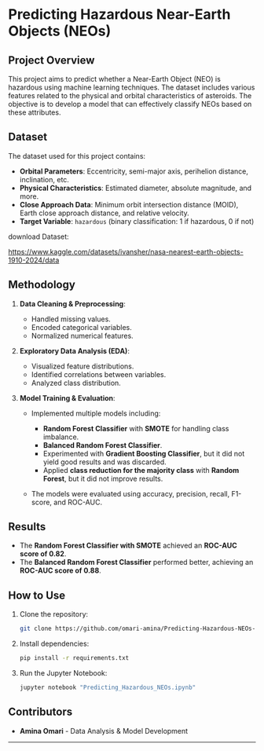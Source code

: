 
# Predicting Hazardous Near-Earth Objects (NEOs)

## Project Overview

This project aims to predict whether a Near-Earth Object (NEO) is hazardous using machine learning techniques. The dataset includes various features related to the physical and orbital characteristics of asteroids. The objective is to develop a model that can effectively classify NEOs based on these attributes.

## Dataset

The dataset used for this project contains:

- **Orbital Parameters**: Eccentricity, semi-major axis, perihelion distance, inclination, etc.
- **Physical Characteristics**: Estimated diameter, absolute magnitude, and more.
- **Close Approach Data**: Minimum orbit intersection distance (MOID), Earth close approach distance, and relative velocity.
- **Target Variable**: `hazardous` (binary classification: 1 if hazardous, 0 if not)

  
download Dataset:

  https://www.kaggle.com/datasets/ivansher/nasa-nearest-earth-objects-1910-2024/data

## Methodology

1. **Data Cleaning & Preprocessing**:
   - Handled missing values.
   - Encoded categorical variables.
   - Normalized numerical features.
   
2. **Exploratory Data Analysis (EDA)**:
   - Visualized feature distributions.
   - Identified correlations between variables.
   - Analyzed class distribution.
   
3. **Model Training & Evaluation**:
   - Implemented multiple models including:
     - **Random Forest Classifier** with **SMOTE** for handling class imbalance.
     - **Balanced Random Forest Classifier**.
     - Experimented with **Gradient Boosting Classifier**, but it did not yield good results and was discarded.
     - Applied **class reduction for the majority class** with **Random Forest**, but it did not improve results.
   
   - The models were evaluated using accuracy, precision, recall, F1-score, and ROC-AUC.

## Results

- The **Random Forest Classifier with SMOTE** achieved an **ROC-AUC score of 0.82**.
- The **Balanced Random Forest Classifier** performed better, achieving an **ROC-AUC score of 0.88**.

## How to Use

1. Clone the repository:
   ```bash
   git clone https://github.com/omari-amina/Predicting-Hazardous-NEOs-Nearest-Earth-Objects.git
   ```
2. Install dependencies:
   ```bash
   pip install -r requirements.txt
   ```
3. Run the Jupyter Notebook:
   ```bash
   jupyter notebook "Predicting_Hazardous_NEOs.ipynb"
   ```

## Contributors

- **Amina Omari** - Data Analysis & Model Development



---

